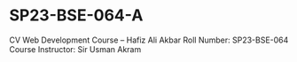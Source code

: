 # SP23-BSE-064-A
CV
Web Development Course – Hafiz Ali Akbar
Roll Number: SP23-BSE-064
Course Instructor: Sir Usman Akram
